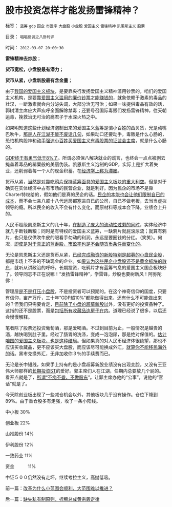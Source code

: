 # 股市投资怎样才能发扬雷锋精神？

标签： `蓝筹` `gdp` `国企` `市盈率` `大盘股` `小盘股` `爱国主义` `雷锋精神` `凯恩斯主义` `股票` 

目录： `唱唱反调之八卦时评`

时间： `2012-03-07 20:00:30`

**雷锋精神去炒股**；

**货币宽松，小盘股最有潜力；**

**货币从紧，小盘新股最有含金量**；

由于[我国的爱国主义板块](../../../2012/2/29/不买蓝筹不爱国，房价不高不爱国.md)，是要靠央行发扬爱国主义精神滥用钞票的，咱们的爱国主义机构，是要[靠爱国主义滥用的廉价钞票才能赚钱的](../../../2012/1/8/没有凯恩斯主义就没有股神.md)，就象依赖于激素的毒品的壮汉，一断激素就会内分泌失调，大部分治无可治；如果一味提供毒品有效的话，郭树清主席应大声疾呼全面解除禁毒；还要号召国际毒贩们发扬雷锋精神，往天朝运毒，挽救治无可治的瘾君子于水深火热之中。

如果明知道这些计划经济泡制出来的爱国主义蓝筹是骗小百姓的西贝货，光是动嘴巴吹牛，[那是人在江湖不能不废话几句](../../../2012/3/1/人在江湖不能不昏，爱国板块压力沉重.md)，如果动口还要动手，毒贩是什么心肠的，恐怕机构股神和[动手强迫小百姓买爱国主义有毒股票的证监会主席](../../../2012/3/2/裁判员射门得分.md)，就是什么心肠的。

[GDP终于有勇气低于8%了](../../../2010/12/2/若有“失去的二十年”将是炎黄庇佑.md)。所谓必须保八解决就业的谎言，也终会一点点被剥去掩盖着毒品的罂粟般的美丽伪装。凯恩斯主义泡制的GDP，实际上是扩大着失业，还削弱着每一个人的现金积蓄。在[经济学上称为滞胀](../../../2010/10/1/拨乱反正就会有“失去的几十年”——＞比亡国强！.md)。

货币从紧，[当然是对靠吃鸦片保持蓝筹面具的爱国主义板块的重大利空](../../../2012/1/10/高市盈率是被特权侵犯的“生理反应”；.md)。但是对于确实在实体经济中占有市场的民营企业，就是利好。因为民企的市场不是靠Charter特权给的，假如他们是真的民企的话。[民企的本能也会让他们限制自已的成本](../../../2012/3/6/《破产法》是资本主义最重大的发明.md)，而不会七亲八戚十八代远房都塞进自已的公司，自已不做老板，去当当虚拟领导的瘾。所以民企的收入不会有什么变化，而原材料等成本会下降。业绩会上升的。

人民币超级凯恩斯主义的几十年，[在制造了庞大的流动性过剩的同时](../../../2011/7/1/A股合理的市盈率应是无限高.md)，实体经济中就几乎断钱断粮；同时是有特权的爱国主义蓝筹，一缺鸦片就屁滚尿流；就算有鸦片，也只是仅供吹牛皮的眼看手勿动的利润，永远是要圈钱的分红。（笑笑）。何况，[即使是对于真正的蓝寿股，市盈率也是不会随货币条件而变化的](../../../2012/1/9/凯恩斯主义对市盈率的影响，理解国进民退.md)。

无论是凯恩斯主义还是货币从紧，[已经完成融资的新股特别是超募的小盘民企股](../../../2012/1/9/特权经济下的民企市盈率无限高！.md)，都是市场上不多的不缺现金的企业。如[果认为这些民企小盘股还不是黄金板块的散户](../../../2011/4/28/打压小盘股，成功制造了股灾.md)，就听从讲政治的呼吁，长期投资，吃鸦片才有蓝筹气息的爱国主义国企板块好了。领导同志不正在说嘛！“发扬雷锋精神”，学雷锋，炒股也要树新风！阿弥陀佛！

管理层[是不是打压小盘股](../../../2012/1/5/证监会政策过度令A股熊遍全球.md)，不是投资者可以预期的。在这个神奇信仰的国度，只要有信仰，亩产万斤，三十年“GDP超10%”都能做得出来，还有什么不可能做出来的？但我们只需要肯定，[目前除了小盘的超募新股以](../../../2012/2/9/禁止机构打新股，新股“高价”将暴跌.md)外，没有更好的投资品种了。这指的还不是股票，而是[包括所有收藏品连房子在内](../../../2011/1/2/房子的保值作用连收藏品都不如.md)。道理已经说了很多，以后还会慢慢解释。

笔者除了股票还投资葡萄酒，那是爱喝酒。不过到目前为止，一般情况是越贵的酒，越快喝到肚子里。经过了肠胃的洗涤，变成一泡泡尿，那是绝对保值的。[估计咱国的爱国主义板块，也是这种结局](../../../2011/1/18/大象有癌症，小猴扛大旗!.md)。但如果真的对人民币经济体很绝望，那也不应该买收藏品，更不应该买大盘股，而应该尽可能换成外汇，[就算你不能移民海外的](../../../2011/11/24/富豪移民不能带走中国的资本.md)话。黑市兑换外汇，无非加收你３％的手续费而已。

无论是长中短线，如果手上持有的是小盘超募新股业绩没有出现变脸，又没有王亚伟大师那样的[长期投资ST](../../../2007/9/8/ST金泰的乱葬岗埋葬了什么样的傻冒大散.md)的爱好。郭主席们人在江湖，任期内总要放几个屁的。看开点就是了，[所谓“不痴不聋，不做股东](../../../2007/12/7/泛舟三峡平湖风险远小于小船下大洋.md)”。让郭主席办他的“公事”，说他的“官话”就是了。

今天除创业板出现了一些减仓机会以外，其他板块几乎没有操作。仓位下降到89%。由于重仓股多有走强，收了一条小阳线。

中小板 30%

创业板 22%

山推股份 14%

伊利股份 12%

一致药业 11%

资金　　　11%

中证５００仍然没有走坏。继续考拉主义，高抛低吸。



前一篇：[改革为什么小范围会顺利，大范围难以推进？](../../../2012/3/7/改革为什么小范围会顺利，大范围难以推进？.md)

后一篇：[缺失私有制原则，折腾总成黄宗羲定律](../../../2012/3/8/缺失私有制原则，折腾总成黄宗羲定律.md)